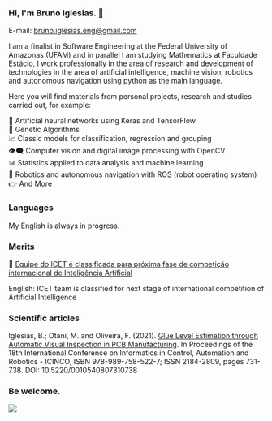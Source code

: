 <!--
**bruiglesias/bruiglesias** is a ✨ _special_ ✨ repository because its `README.md` (this file) appears on your GitHub profile.

Here are some ideas to get you started:

- 🔭 I’m currently working on ...
- 🌱 I’m currently learning ...
- 👯 I’m looking to collaborate on ...
- 🤔 I’m looking for help with ...
- 💬 Ask me about ...
- 📫 How to reach me: ...
- 😄 Pronouns: ...
- ⚡ Fun fact: ...
-->

### Hi, I'm Bruno Iglesias. 👋

E-mail: bruno.iglesias.eng@gmail.com



I am a finalist in Software Engineering at the Federal University of Amazonas (UFAM) and in parallel I am studying Mathematics at Faculdade Estácio, I work professionally in the area of research and development of technologies in the area of artificial intelligence, machine vision, robotics and autonomous navigation using python as the main language.

Here you will find materials from personal projects, research and studies carried out, for example:


  🧠 Artificial neural networks using Keras and TensorFlow <br/>
  🧬 Genetic Algorithms <br/>
  📈 Classic models for classification, regression and grouping<br/>
  👁️‍🗨️ Computer vision and digital image processing with OpenCV<br/>
 	📊 Statistics applied to data analysis and machine learning <br/>
  🤖 Robotics and autonomous navigation with ROS (robot operating system) <br/>
  👉 And More
  
### Languages
My English is always in progress.
 
### Merits

🏅 <a href="https://www.ufam.edu.br/ultimas-noticias/2267-equipe-do-icet-e-classificada-para-proxima-fase-de-competicao-internacional-de-inteligencia-artificial.html">Equipe do ICET é classificada para próxima fase de competição internacional de Inteligência Artificial</a> 

English: ICET team is classified for next stage of international competition of Artificial Intelligence

### Scientific articles

Iglesias, B.; Otani, M. and Oliveira, F. (2021). <a href="https://www.scitepress.org/PublicationsDetail.aspx?ID=5p4UpQR0YcY=&t=1">Glue Level Estimation through Automatic Visual Inspection in PCB Manufacturing</a>. In Proceedings of the 18th International Conference on Informatics in Control, Automation and Robotics - ICINCO, ISBN 978-989-758-522-7; ISSN 2184-2809, pages 731-738. DOI: 10.5220/0010540807310738

### Be welcome.
<img src="https://github.com/bruiglesias/bruiglesias/blob/main/vis%C3%A3o%20computacional%402x%20(2).png" />
